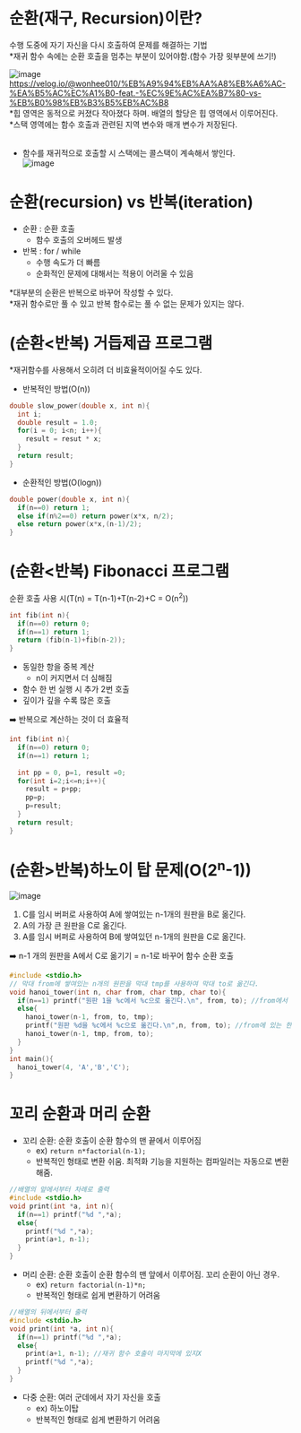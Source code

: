 # 순환(재구, Recursion)이란?
수행 도중에 자기 자신을 다시 호출하여 문제를 해결하는 기법<br/>
*재귀 함수 속에는 순환 호출을 멈추는 부분이 있어야함.(함수 가장 윗부분에 쓰기!)

![image](https://user-images.githubusercontent.com/56028436/135749292-1d86746e-4d5c-4aa3-af43-501501166869.png)<br/>
https://velog.io/@wonhee010/%EB%A9%94%EB%AA%A8%EB%A6%AC-%EA%B5%AC%EC%A1%B0-feat.-%EC%9E%AC%EA%B7%80-vs-%EB%B0%98%EB%B3%B5%EB%AC%B8<br/>
*힙 영역은 동적으로 커졌다 작아졌다 하며. 배열의 할당은 힙 영역에서 이루어진다.<br/>
*스택 영역에는 함수 호출과 관련된 지역 변수와 매개 변수가 저장된다.<br/><br/>

- 함수를 재귀적으로 호출할 시 스택에는 콜스택이 계속해서 쌓인다.<br/>
![image](https://user-images.githubusercontent.com/56028436/135749468-c2c738b6-f752-42d5-8d86-9fc3af593260.png)

# 순환(recursion) vs 반복(iteration)
- 순환 : 순환 호출
  - 함수 호출의 오버헤드 발생
- 반복 : for / while
  - 수행 속도가 더 빠름
  - 순화적인 문제에 대해서는 적용이 어려울 수 있음

*대부분의 순환은 반복으로 바꾸어 작성할 수 있다.<br/>
*재귀 함수로만 풀 수 있고 반복 함수로는 풀 수 없는 문제가 있지는 않다.

# (순환<반복) 거듭제곱 프로그램
*재귀함수를 사용해서 오히려 더 비효율적이어질 수도 있다.
- 반복적인 방법(O(n))
```C
double slow_power(double x, int n){
  int i;
  double result = 1.0;
  for(i = 0; i<n; i++){
    result = resut * x;
  }
  return result;
}
```
- 순환적인 방법(O(logn))
```C
double power(double x, int n){
  if(n==0) return 1;
  else if(n%2==0) return power(x*x, n/2);
  else return power(x*x,(n-1)/2);
}
```

# (순환<반복) Fibonacci 프로그램

순환 호출 사용 시(T(n) = T(n-1)+T(n-2)+C = O(n<sup>2</sup>))
```C
int fib(int n){
  if(n==0) return 0;
  if(n==1) return 1;
  return (fib(n-1)+fib(n-2));
}
```

- 동일한 항을 중복 계산
  - n이 커지면서 더 심해짐
- 함수 한 번 실행 시 추가 2번 호출
- 깊이가 깊을 수록 많은 호출

➡️ 반복으로 계산하는 것이 더 효율적
```C
int fib(int n){
  if(n==0) return 0;
  if(n==1) return 1;
  
  int pp = 0, p=1, result =0;
  for(int i=2;i<=n;i++){
    result = p+pp;
    pp=p;
    p=result;
  }
  return result;
}
```

# (순환>반복)하노이 탑 문제(O(2<sup>n</sup>-1))

![image](https://user-images.githubusercontent.com/56028436/135751197-0ebbc263-da98-454d-ae95-9e7b3769d1db.png)

1. C를 임시 버퍼로 사용하여 A에 쌓여있는 n-1개의 원판을 B로 옮긴다.
2. A의 가장 큰 원판을 C로 옮긴다.
3. A를 임시 버퍼로 사용하여 B에 쌓여있던 n-1개의 원판을 C로 옮긴다.

➡️ n-1 개의 원판을 A에서 C로 옮기기 = n-1로 바꾸어 함수 순환 호출

```C
#include <stdio.h>
// 막대 from에 쌓여있는 n개의 원판을 막대 tmp를 사용하여 막대 to로 옮긴다.
void hanoi_tower(int n, char from, char tmp, char to){
  if(n==1) printf("원판 1을 %c에서 %c으로 옮긴다.\n", from, to); //from에서 to로 원판 이동
  else{
    hanoi_tower(n-1, from, to, tmp);
    printf("원판 %d을 %c에서 %c으로 옮긴다.\n",n, from, to); //from에 있는 한 개의 원판을 to로 이동
    hanoi_tower(n-1, tmp, from, to);
  }
}
int main(){
  hanoi_tower(4, 'A','B','C');
}
```

# 꼬리 순환과 머리 순환
- 꼬리 순환: 순환 호출이 순환 함수의 맨 끝에서 이루어짐
  - ex) `return n*factorial(n-1);`
  - 반복적인 형태로 변환 쉬움. 최적화 기능을 지원하는 컴파일러는 자동으로 변환해줌.

```C
//배열의 앞에서부터 차례로 출력
#include <stdio.h>
void print(int *a, int n){
  if(n==1) printf("%d ",*a);
  else{
    printf("%d ",*a);
    print(a+1, n-1);
  }
}
```

- 머리 순환: 순환 호출이 순환 함수의 맨 앞에서 이루어짐. 꼬리 순환이 아닌 경우.
  - ex) `return factorial(n-1)*n;`
  - 반복적인 형태로 쉽게 변환하기 어려움

```C
//배열의 뒤에서부터 출력
#include <stdio.h>
void print(int *a, int n){
  if(n==1) printf("%d ",*a);
  else{
    print(a+1, n-1); //재귀 함수 호출이 마지막에 있지X
    printf("%d ",*a);
  }
}
```

- 다중 순환: 여러 군데에서 자기 자신을 호출
  - ex) 하노이탑
  - 반복적인 형태로 쉽게 변환하기 어려움

